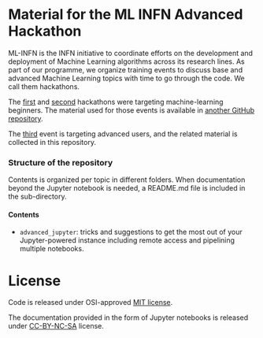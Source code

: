 # Material for the ML INFN Advanced Hackathon

ML-INFN is the INFN initiative to coordinate efforts on the development and 
deployment of Machine Learning algorithms across its research lines. 
As part of our programme, we organize training events to discuss base and advanced 
Machine Learning topics with time to go through the code. We call them hackathons.

The [first](https://agenda.infn.it/event/25855/overview) and 
[second](https://agenda.infn.it/event/28565/) hackathons were targeting
machine-learning beginners. The material used for those events is available in 
[another GitHub repository](https://github.com/tommasoboccali/ml_infn_hackBase/).

The [third](https://agenda.infn.it/event/32568/) event is targeting advanced users,
and the related material is collected in this repository.

### Structure of the repository
Contents is organized per topic in different folders. 
When documentation beyond the Jupyter notebook is needed, a README.md file is 
included in the sub-directory.

#### Contents
 * `advanced_jupyter`: tricks and suggestions to get the most out of your 
    Jupyter-powered instance including remote access and pipelining multiple notebooks.


# License
Code is released under OSI-approved [MIT license](./LICENSE).

The documentation provided in the form of Jupyter notebooks is 
released under [CC-BY-NC-SA](./CC-BY-NC-SA-4.0) license.

